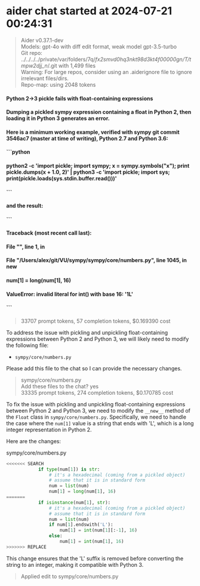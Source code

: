 
# aider chat started at 2024-07-21 00:24:31

> Aider v0.37.1-dev  
> Models: gpt-4o with diff edit format, weak model gpt-3.5-turbo  
> Git repo: ../../../../private/var/folders/7q/_fx2smvd0hq3nkt98d3kt4f00000gn/T/tmpw2djj_n_/.git with 1,499 files  
> Warning: For large repos, consider using an .aiderignore file to ignore irrelevant files/dirs.  
> Repo-map: using 2048 tokens  

#### Python 2->3 pickle fails with float-containing expressions  
#### Dumping a pickled sympy expression containing a float in Python 2, then loading it in Python 3 generates an error.  
####   
#### Here is a minimum working example, verified with sympy git commit 3546ac7 (master at time of writing), Python 2.7 and Python 3.6:  
####   
#### ```python  
#### python2 -c 'import pickle; import sympy; x = sympy.symbols("x"); print pickle.dumps(x + 1.0, 2)' | python3 -c 'import pickle; import sys; print(pickle.loads(sys.stdin.buffer.read()))'  
#### ```  
####   
#### and the result:  
####   
#### ```  
#### Traceback (most recent call last):  
####   File "<string>", line 1, in <module>  
####   File "/Users/alex/git/VU/sympy/sympy/core/numbers.py", line 1045, in __new__  
####     num[1] = long(num[1], 16)  
#### ValueError: invalid literal for int() with base 16: '1L'  
#### ```  
> 33707 prompt tokens, 57 completion tokens, $0.169390 cost  

To address the issue with pickling and unpickling float-containing expressions between Python 2 and Python 3, we will likely need to modify the following file:

- `sympy/core/numbers.py`

Please add this file to the chat so I can provide the necessary changes.

> sympy/core/numbers.py  
> Add these files to the chat? yes  
> 33335 prompt tokens, 274 completion tokens, $0.170785 cost  

To fix the issue with pickling and unpickling float-containing expressions between Python 2 and Python 3, we need to modify the `__new__` method of the `Float` class in `sympy/core/numbers.py`. Specifically, we need to handle the case where the `num[1]` value is a string that ends with 'L', which is a long integer representation in Python 2.

Here are the changes:

sympy/core/numbers.py
```python
<<<<<<< SEARCH
            if type(num[1]) is str:
                # it's a hexadecimal (coming from a pickled object)
                # assume that it is in standard form
                num = list(num)
                num[1] = long(num[1], 16)
=======
            if isinstance(num[1], str):
                # it's a hexadecimal (coming from a pickled object)
                # assume that it is in standard form
                num = list(num)
                if num[1].endswith('L'):
                    num[1] = int(num[1][:-1], 16)
                else:
                    num[1] = int(num[1], 16)
>>>>>>> REPLACE
```

This change ensures that the 'L' suffix is removed before converting the string to an integer, making it compatible with Python 3.

> Applied edit to sympy/core/numbers.py  
